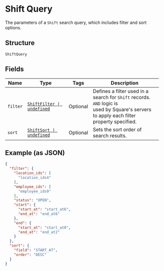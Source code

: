 
# Shift Query

The parameters of a `Shift` search query, which includes filter and sort options.

## Structure

`ShiftQuery`

## Fields

| Name | Type | Tags | Description |
|  --- | --- | --- | --- |
| `filter` | [`ShiftFilter \| undefined`](../../doc/models/shift-filter.md) | Optional | Defines a filter used in a search for `Shift` records. `AND` logic is<br>used by Square's servers to apply each filter property specified. |
| `sort` | [`ShiftSort \| undefined`](../../doc/models/shift-sort.md) | Optional | Sets the sort order of search results. |

## Example (as JSON)

```json
{
  "filter": {
    "location_ids": [
      "location_ids4"
    ],
    "employee_ids": [
      "employee_ids9"
    ],
    "status": "OPEN",
    "start": {
      "start_at": "start_at6",
      "end_at": "end_at6"
    },
    "end": {
      "start_at": "start_at0",
      "end_at": "end_at2"
    }
  },
  "sort": {
    "field": "START_AT",
    "order": "DESC"
  }
}
```

